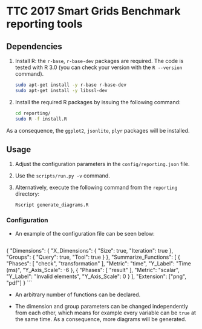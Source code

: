 # TTC 2017 Smart Grids Benchmark reporting tools

## Dependencies

1. Install R: the `r-base`, `r-base-dev` packages are required. The code is tested with R 3.0 (you can check your version with the `R --version` command).

    ```bash
    sudo apt-get install -y r-base r-base-dev
    sudo apt-get install -y libssl-dev
    ```

1. Install the required R packages by issuing the following command:

    ```bash
    cd reporting/
    sudo R -f install.R
    ```

  As a consequence, the `ggplot2`, `jsonlite`, `plyr` packages will be installed.

## Usage
    
1. Adjust the configuration parameters in the `config/reporting.json` file.
1. Use the `scripts/run.py -v` command.
1. Alternatively, execute the following command from the `reporting` directory:

     `Rscript generate_diagrams.R` 
    
### Configuration

* An example of the configuration file can be seen below:

     ```json
{
  "Dimensions": {
    "X_Dimensions": {
      "Size": true,
      "Iteration": true
    },
    "Groups": {
      "Query": true,
      "Tool": true
    }
  },
  "Summarize_Functions": [
    {
      "Phases": [
        "check",
        "transformation"
      ],
      "Metric": "time",
      "Y_Label": "Time (ms)",
      "Y_Axis_Scale": -6
    },
    {
      "Phases": [
        "result"
      ],
      "Metric": "scalar",
      "Y_Label": "Invalid elements",
      "Y_Axis_Scale": 0
    }
  ],
  "Extension": ["png", "pdf"]
}
     ```

* An arbitrary number of functions can be declared.
 
* The dimension and group parameters can be changed independently from each other, which means for example every variable can be `true` at the same time. As a consequence, more diagrams will be generated.
